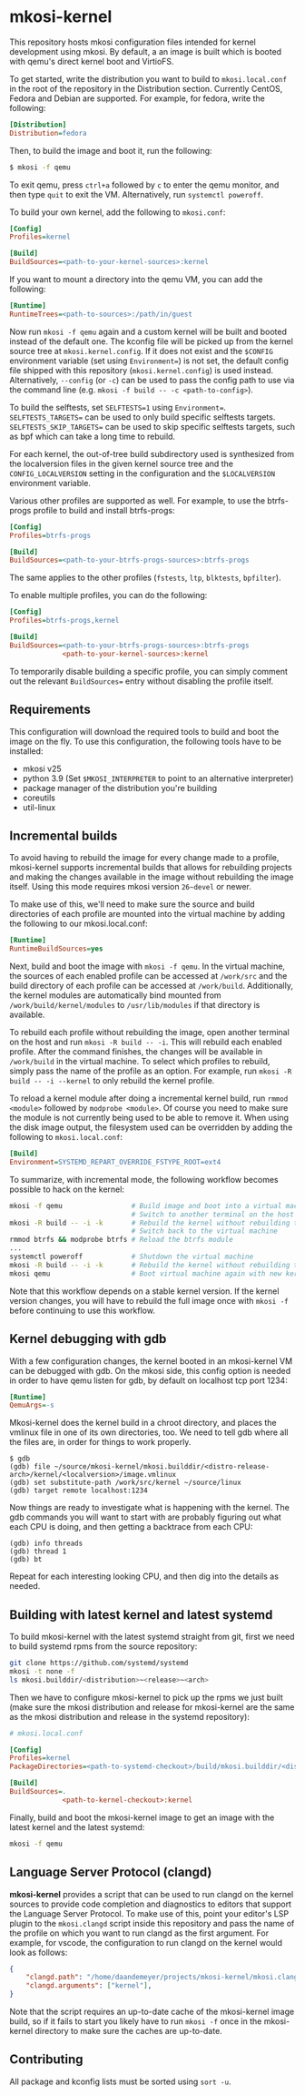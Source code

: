 # mkosi-kernel

This repository hosts mkosi configuration files intended for kernel development
using mkosi. By default, a an image is built which is booted with qemu's direct
kernel boot and VirtioFS.

To get started, write the distribution you want to build to `mkosi.local.conf`
in the root of the repository in the Distribution section. Currently CentOS,
Fedora and Debian are supported. For example, for fedora, write the following:

```ini
[Distribution]
Distribution=fedora
```

Then, to build the image and boot it, run the following:

```sh
$ mkosi -f qemu
```

To exit qemu, press `ctrl+a` followed by `c` to enter the qemu monitor, and then
type `quit` to exit the VM. Alternatively, run `systemctl poweroff`.

To build your own kernel, add the following to `mkosi.conf`:

```ini
[Config]
Profiles=kernel

[Build]
BuildSources=<path-to-your-kernel-sources>:kernel
```

If you want to mount a directory into the qemu VM, you can add the following:

```ini
[Runtime]
RuntimeTrees=<path-to-sources>:/path/in/guest
```

Now run `mkosi -f qemu` again and a custom kernel will be built and booted
instead of the default one. The kconfig file will be picked up from the kernel
source tree at `mkosi.kernel.config`. If it does not exist and the `$CONFIG`
environment variable (set using `Environment=`) is not set, the default config
file shipped with this repository (`mkosi.kernel.config`) is used instead.
Alternatively, `--config` (or `-c`) can be used to pass the config path to use
via the command line (e.g. `mkosi -f build -- -c <path-to-config>`).

To build the selftests, set `SELFTESTS=1` using `Environment=`.
`SELFTESTS_TARGETS=` can be used to only build specific selftests targets.
`SELFTESTS_SKIP_TARGETS=` can be used to skip specific selftests targets, such
as bpf which can take a long time to rebuild.

For each kernel, the out-of-tree build subdirectory used is synthesized from
the localversion files in the given kernel source tree and the
`CONFIG_LOCALVERSION` setting in the configuration and the `$LOCALVERSION`
environment variable.

Various other profiles are supported as well. For example, to use the btrfs-progs
profile to build and install btrfs-progs:

```ini
[Config]
Profiles=btrfs-progs

[Build]
BuildSources=<path-to-your-btrfs-progs-sources>:btrfs-progs
```

The same applies to the other profiles (`fstests`, `ltp`, `blktests`,
`bpfilter`).

To enable multiple profiles, you can do the following:

```ini
[Config]
Profiles=btrfs-progs,kernel

[Build]
BuildSources=<path-to-your-btrfs-progs-sources>:btrfs-progs
             <path-to-your-kernel-sources>:kernel
```

To temporarily disable building a specific profile, you can simply comment out
the relevant `BuildSources=` entry without disabling the profile itself.

## Requirements

This configuration will download the required tools to build and boot the image
on the fly. To use this configuration, the following tools have to be installed:

- mkosi v25
- python 3.9 (Set `$MKOSI_INTERPRETER` to point to an alternative interpreter)
- package manager of the distribution you're building
- coreutils
- util-linux

## Incremental builds

To avoid having to rebuild the image for every change made to a profile,
mkosi-kernel supports incremental builds that allows for rebuilding projects
and making the changes available in the image without rebuilding the image
itself. Using this mode requires mkosi version `26~devel` or newer.

To make use of this, we'll need to make sure the source and build directories
of each profile are mounted into the virtual machine by adding the following to
our mkosi.local.conf:

```ini
[Runtime]
RuntimeBuildSources=yes
```

Next, build and boot the image with `mkosi -f qemu`. In the virtual machine, the
sources of each enabled profile can be accessed at `/work/src` and the build
directory of each profile can be accessed at `/work/build`. Additionally, the
kernel modules are automatically bind mounted from `/work/build/kernel/modules`
to `/usr/lib/modules` if that directory is available.

To rebuild each profile without rebuilding the image, open another terminal on
the host and run `mkosi -R build -- -i`. This will rebuild each enabled
profile. After the command finishes, the changes will be available in `/work/build`
in the virtual machine. To select which profiles to rebuild, simply pass the name
of the profile as an option. For example, run `mkosi -R build -- -i --kernel`
to only rebuild the kernel profile.

To reload a kernel module after doing a incremental kernel build, run `rmmod <module>`
followed by `modprobe <module>`. Of course you need to make sure the module is
not currently being used to be able to remove it. When using the disk image
output, the filesystem used can be overridden by adding the following to
`mkosi.local.conf`:

```ini
[Build]
Environment=SYSTEMD_REPART_OVERRIDE_FSTYPE_ROOT=ext4
```

To summarize, with incremental mode, the following workflow becomes possible
to hack on the kernel:

```sh
mkosi -f qemu                 # Build image and boot into a virtual machine
                              # Switch to another terminal on the host
mkosi -R build -- -i -k       # Rebuild the kernel without rebuilding the image
                              # Switch back to the virtual machine
rmmod btrfs && modprobe btrfs # Reload the btrfs module
...
systemctl poweroff            # Shutdown the virtual machine
mkosi -R build -- -i -k       # Rebuild the kernel without rebuilding the image
mkosi qemu                    # Boot virtual machine again with new kernel
```

Note that this workflow depends on a stable kernel version. If the kernel version
changes, you will have to rebuild the full image once with `mkosi -f` before
continuing to use this workflow.

## Kernel debugging with gdb

With a few configuration changes, the kernel booted in an mkosi-kernel VM
can be debugged with gdb. On the mkosi side, this config option is needed
in order to have qemu listen for gdb, by default on localhost tcp port 1234:

```ini
[Runtime]
QemuArgs=-s
```

Mkosi-kernel does the kernel build in a chroot directory, and places the
vmlinux file in one of its own directories, too. We need to tell gdb
where all the files are, in order for things to work properly.

```
$ gdb
(gdb) file ~/source/mkosi-kernel/mkosi.builddir/<distro-release-arch>/kernel/<localversion>/image.vmlinux
(gdb) set substitute-path /work/src/kernel ~/source/linux
(gdb) target remote localhost:1234
```

Now things are ready to investigate what is happening with the kernel.
The gdb commands you will want to start with are probably figuring out what
each CPU is doing, and then getting a backtrace from each CPU:

```
(gdb) info threads
(gdb) thread 1
(gdb) bt
```

Repeat for each interesting looking CPU, and then dig into the details
as needed.

## Building with latest kernel and latest systemd

To build mkosi-kernel with the latest systemd straight from git, first
we need to build systemd rpms from the source repository:

```sh
git clone https://github.com/systemd/systemd
mkosi -t none -f
ls mkosi.builddir/<distribution>~<release>~<arch>
```

Then we have to configure mkosi-kernel to pick up the rpms we just built
(make sure the mkosi distribution and release for mkosi-kernel are the same as
the mkosi distribution and release in the systemd repository):

```ini
# mkosi.local.conf

[Config]
Profiles=kernel
PackageDirectories=<path-to-systemd-checkout>/build/mkosi.builddir/<distribution>~<release>~<arch>

[Build]
BuildSources=.
             <path-to-kernel-checkout>:kernel
```

Finally, build and boot the mkosi-kernel image to get an image with the latest
kernel and the latest systemd:

```sh
mkosi -f qemu
```

## Language Server Protocol (clangd)

**mkosi-kernel** provides a script that can be used to run clangd on the kernel
sources to provide code completion and diagnostics to editors that support the
Language Server Protocol. To make use of this, point your editor's LSP plugin
to the `mkosi.clangd` script inside this repository and pass the name of the
profile on which you want to run clangd as the first argument. For example, for
vscode, the configuration to run clangd on the kernel would look as follows:

```json
{
    "clangd.path": "/home/daandemeyer/projects/mkosi-kernel/mkosi.clangd",
    "clangd.arguments": ["kernel"],
}
```

Note that the script requires an up-to-date cache of the mkosi-kernel image build,
so if it fails to start you likely have to run `mkosi -f` once in the mkosi-kernel
directory to make sure the caches are up-to-date.

## Contributing

All package and kconfig lists must be sorted using `sort -u`.
